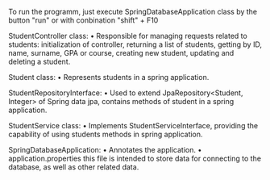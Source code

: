 To run the programm, just execute SpringDatabaseApplication class by the button "run" or with conbination "shift" + F10

StudentController class:
• Responsible for managing requests related to students: initialization of controller, returning a list of students, getting by ID, name, surname, GPA or course, creating new student, updating and deleting a student.

Student class:
• Represents students in a spring application.

StudentRepositoryInterface:
• Used to extend JpaRepository<Student, Integer> of Spring data jpa, contains methods of student in a spring application. 

StudentService class:
• Implements StudentServiceInterface, providing the capability of using students methods in spring application. 

SpringDatabaseApplication:
• Annotates the application.
• application.properties
this file is intended to store data for connecting to the database, as well as other related data.
